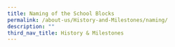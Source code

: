 ```yaml
---
title: Naming of the School Blocks
permalink: /about-us/History-and-Milestones/naming/
description: ""
third_nav_title: History & Milestones
---
```

